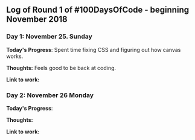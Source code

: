 
## Log of Round 1 of #100DaysOfCode - beginning November 2018

### Day 1: November 25. Sunday

**Today's Progress**: Spent time fixing CSS and figuring out how canvas works.

**Thoughts:** Feels good to be back at coding.

**Link to work:** 

### Day 2: November 26 Monday

**Today's Progress**: 

**Thoughts:** 

**Link to work:** 


